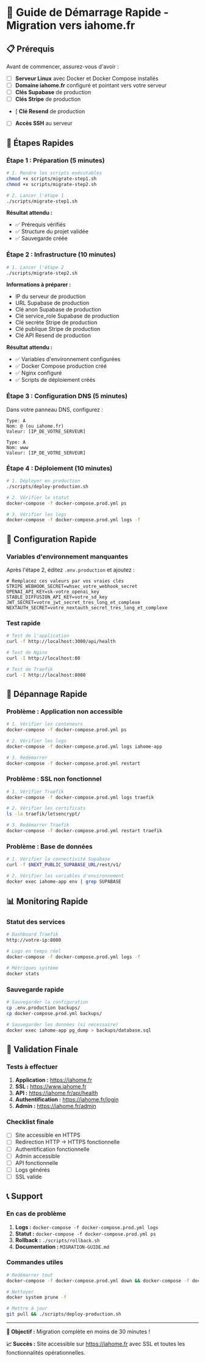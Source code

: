 # 🚀 Guide de Démarrage Rapide - Migration vers iahome.fr

## 📋 Prérequis

Avant de commencer, assurez-vous d'avoir :

- [ ] **Serveur Linux** avec Docker et Docker Compose installés
- [ ] **Domaine iahome.fr** configuré et pointant vers votre serveur
- [ ] **Clés Supabase** de production
- [ ] **Clés Stripe** de production
- [ **Clé Resend** de production
- [ ] **Accès SSH** au serveur

## 🎯 Étapes Rapides

### **Étape 1 : Préparation (5 minutes)**

```bash
# 1. Rendre les scripts exécutables
chmod +x scripts/migrate-step1.sh
chmod +x scripts/migrate-step2.sh

# 2. Lancer l'étape 1
./scripts/migrate-step1.sh
```

**Résultat attendu :**
- ✅ Prérequis vérifiés
- ✅ Structure du projet validée
- ✅ Sauvegarde créée

### **Étape 2 : Infrastructure (10 minutes)**

```bash
# 1. Lancer l'étape 2
./scripts/migrate-step2.sh
```

**Informations à préparer :**
- IP du serveur de production
- URL Supabase de production
- Clé anon Supabase de production
- Clé service_role Supabase de production
- Clé secrète Stripe de production
- Clé publique Stripe de production
- Clé API Resend de production

**Résultat attendu :**
- ✅ Variables d'environnement configurées
- ✅ Docker Compose production créé
- ✅ Nginx configuré
- ✅ Scripts de déploiement créés

### **Étape 3 : Configuration DNS (5 minutes)**

Dans votre panneau DNS, configurez :

```
Type: A
Nom: @ (ou iahome.fr)
Valeur: [IP_DE_VOTRE_SERVEUR]

Type: A
Nom: www
Valeur: [IP_DE_VOTRE_SERVEUR]
```

### **Étape 4 : Déploiement (10 minutes)**

```bash
# 1. Déployer en production
./scripts/deploy-production.sh

# 2. Vérifier le statut
docker-compose -f docker-compose.prod.yml ps

# 3. Vérifier les logs
docker-compose -f docker-compose.prod.yml logs -f
```

## 🔧 Configuration Rapide

### **Variables d'environnement manquantes**

Après l'étape 2, éditez `.env.production` et ajoutez :

```env
# Remplacez ces valeurs par vos vraies clés
STRIPE_WEBHOOK_SECRET=whsec_votre_webhook_secret
OPENAI_API_KEY=sk-votre_openai_key
STABLE_DIFFUSION_API_KEY=votre_sd_key
JWT_SECRET=votre_jwt_secret_tres_long_et_complexe
NEXTAUTH_SECRET=votre_nextauth_secret_tres_long_et_complexe
```

### **Test rapide**

```bash
# Test de l'application
curl -f http://localhost:3000/api/health

# Test de Nginx
curl -I http://localhost:80

# Test de Traefik
curl -I http://localhost:8080
```

## 🚨 Dépannage Rapide

### **Problème : Application non accessible**

```bash
# 1. Vérifier les conteneurs
docker-compose -f docker-compose.prod.yml ps

# 2. Vérifier les logs
docker-compose -f docker-compose.prod.yml logs iahome-app

# 3. Redémarrer
docker-compose -f docker-compose.prod.yml restart
```

### **Problème : SSL non fonctionnel**

```bash
# 1. Vérifier Traefik
docker-compose -f docker-compose.prod.yml logs traefik

# 2. Vérifier les certificats
ls -la traefik/letsencrypt/

# 3. Redémarrer Traefik
docker-compose -f docker-compose.prod.yml restart traefik
```

### **Problème : Base de données**

```bash
# 1. Vérifier la connectivité Supabase
curl -f $NEXT_PUBLIC_SUPABASE_URL/rest/v1/

# 2. Vérifier les variables d'environnement
docker exec iahome-app env | grep SUPABASE
```

## 📊 Monitoring Rapide

### **Statut des services**

```bash
# Dashboard Traefik
http://votre-ip:8080

# Logs en temps réel
docker-compose -f docker-compose.prod.yml logs -f

# Métriques système
docker stats
```

### **Sauvegarde rapide**

```bash
# Sauvegarder la configuration
cp .env.production backups/
cp docker-compose.prod.yml backups/

# Sauvegarder les données (si nécessaire)
docker exec iahome-app pg_dump > backups/database.sql
```

## 🎉 Validation Finale

### **Tests à effectuer**

1. **Application :** https://iahome.fr
2. **SSL :** https://www.iahome.fr
3. **API :** https://iahome.fr/api/health
4. **Authentification :** https://iahome.fr/login
5. **Admin :** https://iahome.fr/admin

### **Checklist finale**

- [ ] Site accessible en HTTPS
- [ ] Redirection HTTP → HTTPS fonctionnelle
- [ ] Authentification fonctionnelle
- [ ] Admin accessible
- [ ] API fonctionnelle
- [ ] Logs générés
- [ ] SSL valide

## 📞 Support

### **En cas de problème**

1. **Logs :** `docker-compose -f docker-compose.prod.yml logs`
2. **Statut :** `docker-compose -f docker-compose.prod.yml ps`
3. **Rollback :** `./scripts/rollback.sh`
4. **Documentation :** `MIGRATION-GUIDE.md`

### **Commandes utiles**

```bash
# Redémarrer tout
docker-compose -f docker-compose.prod.yml down && docker-compose -f docker-compose.prod.yml up -d

# Nettoyer
docker system prune -f

# Mettre à jour
git pull && ./scripts/deploy-production.sh
```

---

**🎯 Objectif :** Migration complète en moins de 30 minutes !

**📈 Succès :** Site accessible sur https://iahome.fr avec SSL et toutes les fonctionnalités opérationnelles. 